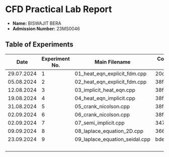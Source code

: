 # CFD Practical Lab Report

- **Name:** BISWAJIT BERA
- **Admission Number:** 23MS0046

## Table of Experiments

| Date       | Experiment No. | Main Filename                  | Commit ID  |
|------------|----------------|--------------------------------|------------|
| 29.07.2024 | 1              | 01_heat_eqn_explicit_fdm.cpp   | 20d64a3    |
| 05.08.2024 | 2              | 02_heat_eqn_explicit_fdm.cpp   | 38f30c7    |
| 12.08.2024 | 3              | 03_implicit_heat_eqn.cpp       | 38f30c7    |
| 19.08.2024 | 4              | 04_heat_eqn_implicit.cpp       | 38f30c7    |
| 31.08.2024 | 5              | 05_crank_nicolson.cpp          | 38f30c7    |
| 02.09.2024 | 6              | 06_crank_nicolson.cpp          | 38f30c7    |
| 02.09.2024 | 7              | 07_semi_implicit.cpp           | 3478786    |
| 09.09.2024 | 8              | 08_laplace_equation_2D.cpp     | 366052a    |
| 23.09.2024 | 9              | 09_laplace_equation_seidal.cpp | bdef9af    |
|            |                |                                |            |
|            |                |                                |            |
|            |                |                                |            |
|            |                |                                |            |
